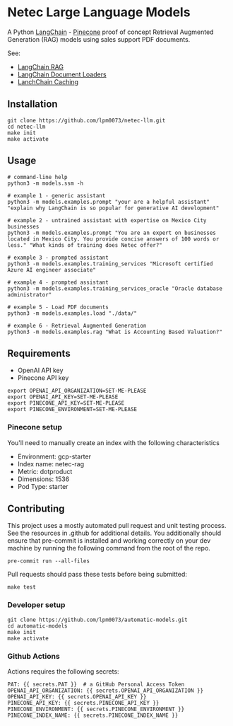 # Netec Large Language Models

A Python [LangChain](https://www.langchain.com/) - [Pinecone](https://docs.pinecone.io/docs/python-client) proof of concept Retrieval Augmented Generation (RAG) models using sales support PDF documents.

See:

- [LangChain RAG](https://python.langchain.com/docs/use_cases/question_answering/)
- [LangChain Document Loaders](https://python.langchain.com/docs/modules/data_connection/document_loaders/pdf)
- [LanchChain Caching](https://python.langchain.com/docs/modules/model_io/llms/llm_caching)

## Installation

```console
git clone https://github.com/lpm0073/netec-llm.git
cd netec-llm
make init
make activate
```

## Usage

```console
# command-line help
python3 -m models.ssm -h

# example 1 - generic assistant
python3 -m models.examples.prompt "your are a helpful assistant" "explain why LangChain is so popular for generative AI development"

# example 2 - untrained assistant with expertise on Mexico City businesses
python3 -m models.examples.prompt "You are an expert on businesses located in Mexico City. You provide concise answers of 100 words or less." "What kinds of training does Netec offer?"

# example 3 - prompted assistant
python3 -m models.examples.training_services "Microsoft certified Azure AI engineer associate"

# example 4 - prompted assistant
python3 -m models.examples.training_services_oracle "Oracle database administrator"

# example 5 - Load PDF documents
python3 -m models.examples.load "./data/"

# example 6 - Retrieval Augmented Generation
python3 -m models.examples.rag "What is Accounting Based Valuation?"
```

## Requirements

- OpenAI API key
- Pinecone API key

```console
export OPENAI_API_ORGANIZATION=SET-ME-PLEASE
export OPENAI_API_KEY=SET-ME-PLEASE
export PINECONE_API_KEY=SET-ME-PLEASE
export PINECONE_ENVIRONMENT=SET-ME-PLEASE
```

### Pinecone setup

You'll need to manually create an index with the following characteristics

- Environment: gcp-starter
- Index name: netec-rag
- Metric: dotproduct
- Dimensions: 1536
- Pod Type: starter

## Contributing

This project uses a mostly automated pull request and unit testing process. See the resources in .github for additional details. You additionally should ensure that pre-commit is installed and working correctly on your dev machine by running the following command from the root of the repo.

```console
pre-commit run --all-files
```

Pull requests should pass these tests before being submitted:

```console
make test
```

### Developer setup

```console
git clone https://github.com/lpm0073/automatic-models.git
cd automatic-models
make init
make activate
```

### Github Actions

Actions requires the following secrets:

```console
PAT: {{ secrets.PAT }}  # a GitHub Personal Access Token
OPENAI_API_ORGANIZATION: {{ secrets.OPENAI_API_ORGANIZATION }}
OPENAI_API_KEY: {{ secrets.OPENAI_API_KEY }}
PINECONE_API_KEY: {{ secrets.PINECONE_API_KEY }}
PINECONE_ENVIRONMENT: {{ secrets.PINECONE_ENVIRONMENT }}
PINECONE_INDEX_NAME: {{ secrets.PINECONE_INDEX_NAME }}
```
